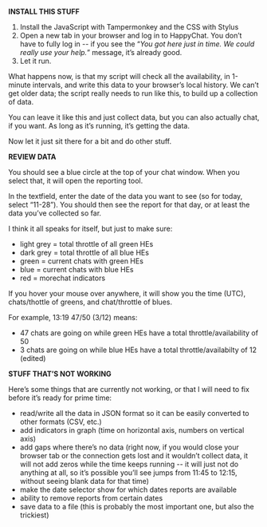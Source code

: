 **INSTALL THIS STUFF**

1. Install the JavaScript with Tampermonkey and the CSS with Stylus
2. Open a new tab in your browser and log in to HappyChat.  You don’t have to fully log in -- if you see the “_You got here just in time. We could really use your help._” message, it’s already good.
3. Let it run.

What happens now, is that my script will check all the availability, in 1-minute intervals, and write this data to your browser’s local history. We can’t get older data; the script really needs to run like this, to build up a collection of data.

You can leave it like this and just collect data, but you can also actually chat, if you want. As long as it’s running, it’s getting the data.

Now let it just sit there for a bit and do other stuff.


**REVIEW DATA**

You should see a blue circle at the top of your chat window.  When you select that, it will open the reporting tool.

In the textfield, enter the date of the data you want to see (so for today, select “11-28”).  You should then see the report for that day, or at least the data you’ve collected so far.

I think it all speaks for itself, but just to make sure:
- light grey = total throttle of all green HEs
- dark grey = total throttle of all blue HEs
- green = current chats with green HEs
- blue = current chats with blue HEs
- red = morechat indicators

If you hover your mouse over anywhere, it will show you the time (UTC), chats/thottle of greens, and chat/throttle of blues.

For example, 13:19 47/50 (3/12) means:
- 47 chats are going on while green HEs have a total throttle/availability of 50
- 3 chats are going on while blue HEs have a total throttle/availabilty of 12 (edited)

**STUFF THAT’S NOT WORKING**

Here’s some things that are currently not working, or that I will need to fix before it’s ready for prime time:

- read/write all the data in JSON format so it can be easily converted to other formats (CSV, etc.)
- add indicators in graph (time on horizontal axis, numbers on vertical axis)
- add gaps where there’s no data (right now, if you would close your browser tab or the connection gets lost and it wouldn’t collect data, it will not add zeros while the time keeps running -- it will just not do anything at all, so it’s possible you’ll see jumps from 11:45 to 12:15, without seeing blank data for that time)
- make the date selector show for which dates reports are available
- ability to remove reports from certain dates
- save data to a file (this is probably the most important one, but also the trickiest)
